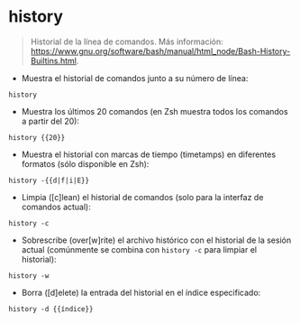 # history

> Historial de la línea de comandos.
> Más información: <https://www.gnu.org/software/bash/manual/html_node/Bash-History-Builtins.html>.

- Muestra el historial de comandos junto a su número de línea:

`history`

- Muestra los últimos 20 comandos (en Zsh muestra todos los comandos a partir del 20):

`history {{20}}`

- Muestra el historial con marcas de tiempo (timetamps) en diferentes formatos (sólo disponible en Zsh):

`history -{{d|f|i|E}}`

- Limpia ([c]lean) el historial de comandos (solo para la interfaz de comandos actual):

`history -c`

- Sobrescribe (over[w]rite) el archivo histórico con el historial de la sesión actual (comúnmente se combina con `history -c` para limpiar el historial):

`history -w`

- Borra ([d]elete) la entrada del historial en el índice especificado:

`history -d {{índice}}`
